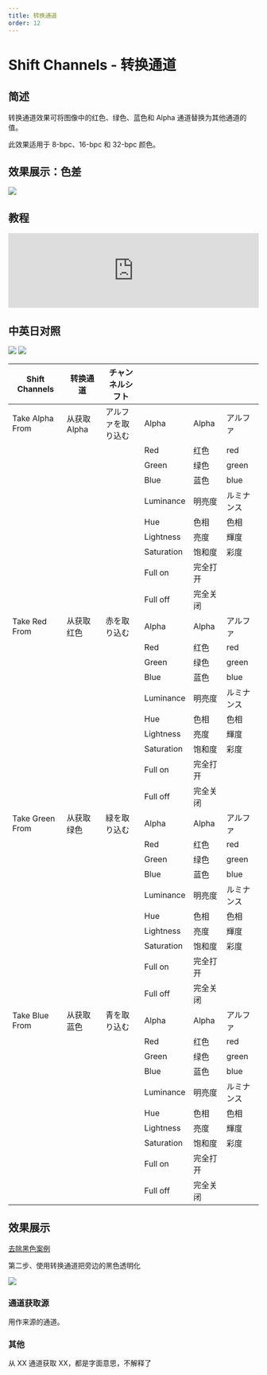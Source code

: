 ```yaml
---
title: 转换通道
order: 12
---
```


# Shift Channels - 转换通道

## 简述

转换通道效果可将图像中的红色、绿色、蓝色和 Alpha 通道替换为其他通道的值。

此效果适用于 8-bpc、16-bpc 和 32-bpc 颜色。

## 效果展示：色差

![](https://cdn.yuelili.com/20220103165829.png)

## 教程

<iframe src="https://player.bilibili.com/player.html?bvid=BV1e34y1X7Vj&page=92&high_quality=1" width="100%" allowfullscreen="allowfullscreen" frameborder="0"></iframe>

## 中英日对照

![](https://mir.yuelili.com/user/AE/effects/AE-Effects-Channel-Shift_Channels.png)
![](https://mir.yuelili.com/user/AE/effects/AE-Effects-Channel-Shift_Channels_cn.png)

| Shift Channels  | 转换通道     | チャンネルシフト   |            |          |            |
| --------------- | ------------ | ------------------ | ---------- | -------- | ---------- |
| Take Alpha From | 从获取 Alpha | アルファを取り込む | Alpha      | Alpha    | アルファ   |
|                 |              |                    | Red        | 红色     | red        |
|                 |              |                    | Green      | 绿色     | green      |
|                 |              |                    | Blue       | 蓝色     | blue       |
|                 |              |                    | Luminance  | 明亮度   | ルミナンス |
|                 |              |                    | Hue        | 色相     | 色相       |
|                 |              |                    | Lightness  | 亮度     | 輝度       |
|                 |              |                    | Saturation | 饱和度   | 彩度       |
|                 |              |                    | Full on    | 完全打开 |            |
|                 |              |                    | Full off   | 完全关闭 |            |
| Take Red From   | 从获取红色   | 赤を取り込む       | Alpha      | Alpha    | アルファ   |
|                 |              |                    | Red        | 红色     | red        |
|                 |              |                    | Green      | 绿色     | green      |
|                 |              |                    | Blue       | 蓝色     | blue       |
|                 |              |                    | Luminance  | 明亮度   | ルミナンス |
|                 |              |                    | Hue        | 色相     | 色相       |
|                 |              |                    | Lightness  | 亮度     | 輝度       |
|                 |              |                    | Saturation | 饱和度   | 彩度       |
|                 |              |                    | Full on    | 完全打开 |            |
|                 |              |                    | Full off   | 完全关闭 |            |
| Take Green From | 从获取绿色   | 緑を取り込む       | Alpha      | Alpha    | アルファ   |
|                 |              |                    | Red        | 红色     | red        |
|                 |              |                    | Green      | 绿色     | green      |
|                 |              |                    | Blue       | 蓝色     | blue       |
|                 |              |                    | Luminance  | 明亮度   | ルミナンス |
|                 |              |                    | Hue        | 色相     | 色相       |
|                 |              |                    | Lightness  | 亮度     | 輝度       |
|                 |              |                    | Saturation | 饱和度   | 彩度       |
|                 |              |                    | Full on    | 完全打开 |            |
|                 |              |                    | Full off   | 完全关闭 |            |
| Take Blue From  | 从获取蓝色   | 青を取り込む       | Alpha      | Alpha    | アルファ   |
|                 |              |                    | Red        | 红色     | red        |
|                 |              |                    | Green      | 绿色     | green      |
|                 |              |                    | Blue       | 蓝色     | blue       |
|                 |              |                    | Luminance  | 明亮度   | ルミナンス |
|                 |              |                    | Hue        | 色相     | 色相       |
|                 |              |                    | Lightness  | 亮度     | 輝度       |
|                 |              |                    | Saturation | 饱和度   | 彩度       |
|                 |              |                    | Full on    | 完全打开 |            |
|                 |              |                    | Full off   | 完全关闭 |            |

## 效果展示

[去除黑色案例](https://www.yuelili.com/?p=11978)

第二步、使用转换通道把旁边的黑色透明化

![](https://cdn.yuelili.com/202121291336-N.png)

### 通道获取源

用作来源的通道。

### 其他

从 XX 通道获取 XX，都是字面意思，不解释了
